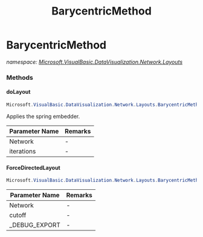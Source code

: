 ﻿---
title: BarycentricMethod
---

# BarycentricMethod
_namespace: [Microsoft.VisualBasic.DataVisualization.Network.Layouts](N-Microsoft.VisualBasic.DataVisualization.Network.Layouts.html)_





### Methods

#### doLayout
```csharp
Microsoft.VisualBasic.DataVisualization.Network.Layouts.BarycentricMethod.doLayout(Microsoft.VisualBasic.DataVisualization.Network.Graph.NetworkGraph,System.Int32,System.Drawing.Size)
```
Applies the spring embedder.

|Parameter Name|Remarks|
|--------------|-------|
|Network|-|
|iterations|-|


#### ForceDirectedLayout
```csharp
Microsoft.VisualBasic.DataVisualization.Network.Layouts.BarycentricMethod.ForceDirectedLayout(Microsoft.VisualBasic.DataVisualization.Network.Graph.NetworkGraph,System.Drawing.Size,System.Double,System.String)
```


|Parameter Name|Remarks|
|--------------|-------|
|Network|-|
|cutoff|-|
|_DEBUG_EXPORT|-|



